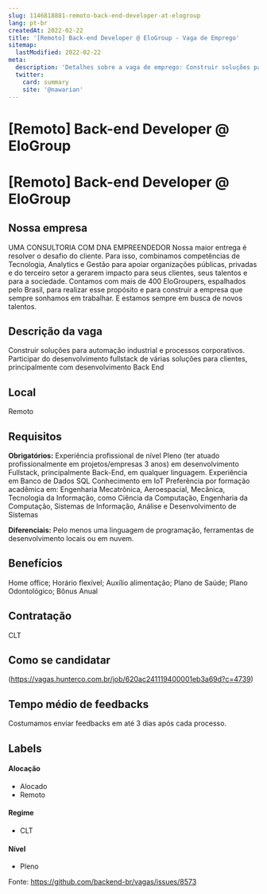 ```yaml
---
slug: 1146818881-remoto-back-end-developer-at-elogroup
lang: pt-br
createdAt: 2022-02-22
title: '[Remoto] Back-end Developer @ EloGroup - Vaga de Emprego'
sitemap:
  lastModified: 2022-02-22
meta:
  description: 'Detalhes sobre a vaga de emprego: Construir soluções para automação industrial e processos corporativos. Participar do desenvolvimento fullstack de várias soluções para clientes, principalmente com desenvolvimento Back End'
  twitter:
    card: summary
    site: '@nawarian'
---
```


# [Remoto] Back-end Developer @ EloGroup

[Remoto] Back-end Developer @ EloGroup
==================================================
## Nossa empresa
UMA CONSULTORIA COM DNA EMPREENDEDOR
Nossa maior entrega é resolver o desafio do cliente.
Para isso, combinamos competências de Tecnologia, Analytics e Gestão para apoiar organizações públicas, privadas e do terceiro setor a gerarem impacto para seus clientes, seus talentos e para a sociedade.
Contamos com mais de 400 EloGroupers, espalhados pelo Brasil, para realizar esse propósito e para construir a empresa que sempre sonhamos em trabalhar.
E estamos sempre em busca de novos talentos.

## Descrição da vaga
Construir soluções para automação industrial e processos corporativos.
Participar do desenvolvimento fullstack de várias soluções para clientes, principalmente com desenvolvimento Back End

## Local
Remoto

## Requisitos

**Obrigatórios:**
Experiência profissional de nível Pleno (ter atuado profissionalmente em projetos/empresas 3 anos) em desenvolvimento Fullstack, principalmente Back-End, em qualquer linguagem.
Experiência em Banco de Dados SQL
Conhecimento em IoT
Preferência por formação acadêmica em: Engenharia Mecatrônica, Aeroespacial, Mecânica, Tecnologia da Informação, como Ciência da Computação, Engenharia da Computação, Sistemas de Informação, Análise e Desenvolvimento de Sistemas

**Diferenciais:**
Pelo menos uma linguagem de programação, ferramentas de desenvolvimento locais ou em nuvem.

## Benefícios
Home office;
Horário flexível;
Auxílio alimentação;
Plano de Saúde;
Plano Odontológico;
Bônus Anual

## Contratação
CLT

## Como se candidatar
(https://vagas.hunterco.com.br/job/620ac241119400001eb3a69d?c=4739)

## Tempo médio de feedbacks

Costumamos enviar feedbacks em até 3 dias após cada processo.

## Labels


#### Alocação
- Alocado
- Remoto

#### Regime
- CLT

#### Nível
- Pleno





Fonte: https://github.com/backend-br/vagas/issues/8573